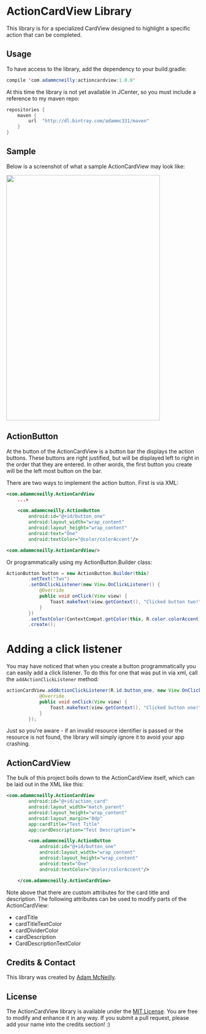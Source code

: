 ActionCardView Library
=============

This library is for a specialized CardView designed to highlight a specific action that can be completed.

Usage
-----

To have access to the library, add the dependency to your build.gradle:

```java
compile 'com.adammcneilly:actioncardview:1.0.0'
```

At this time the library is not yet available in JCenter, so you must include a reference to my maven repo:
```java
repositories {
    maven {
        url  "http://dl.bintray.com/adammc331/maven"
    }
}
```

Sample
------

Below is a screenshot of what a sample ActionCardView may look like:

<img src='http://i.imgur.com/hpxpdr9.jpg' width='400' height='640' />


ActionButton
--------------

At the button of the ActionCardView is a button bar the displays the action buttons. These buttons are right justified, but will be displayed left to right in the order that they are entered. In other words, the first button you create will be the left most button on the bar.

There are two ways to implement the action button. First is via XML:

```xml
<com.adammcneilly.ActionCardView
    ...>

    <com.adammcneilly.ActionButton
        android:id="@+id/button_one"
        android:layout_width="wrap_content"
        android:layout_height="wrap_content"
        android:text="One"
        android:textColor="@color/colorAccent"/>

<com.adammcneilly.ActionCardView/>
```

Or programmatically using my ActionButton.Builder class:

```java
ActionButton button = new ActionButton.Builder(this)
        .setText("Two")
        .setOnClickListener(new View.OnClickListener() {
            @Override
            public void onClick(View view) {
                Toast.makeText(view.getContext(), "Clicked button two!", Toast.LENGTH_SHORT).show();
            }
        })
        .setTextColor(ContextCompat.getColor(this, R.color.colorAccent))
        .create();
````

# Adding a click listener

You may have noticed that when you create a button programmatically you can easily add a click listener. To do this for one that was put in via xml, call the `addActionClickListener` method:

```java
actionCardView.addActionClickListener(R.id.button_one, new View.OnClickListener() {
            @Override
            public void onClick(View view) {
                Toast.makeText(view.getContext(), "Clicked button one!", Toast.LENGTH_SHORT).show();
            }
        });
```

Just so you're aware - if an invalid resource identifier is passed or the resource is not found, the library will simply ignore it to avoid your app crashing.

ActionCardView
--------------

The bulk of this project boils down to the ActionCardView itself, which can be laid out in the XML like this:

```xml
<com.adammcneilly.ActionCardView
        android:id="@+id/action_card"
        android:layout_width="match_parent"
        android:layout_height="wrap_content"
        android:layout_margin="8dp"
        app:cardTitle="Test Title"
        app:cardDescription="Test Description">

        <com.adammcneilly.ActionButton
            android:id="@+id/button_one"
            android:layout_width="wrap_content"
            android:layout_height="wrap_content"
            android:text="One"
            android:textColor="@color/colorAccent"/>

    </com.adammcneilly.ActionCardView>
```

Note above that there are custom attributes for the card title and description. The following attributes can be used to modify parts of the ActionCardView:

 * cardTitle
 * cardTitleTextColor
 * cardDividerColor
 * cardDescription
 * CardDescriptionTextColor

Credits & Contact
-----------------

This library was created by [Adam McNeilly](http://adammcneilly.com).

License
-------

The ActionCardView library is available under the [MIT License](https://opensource.org/licenses/MIT). You are free to modify and enhance it in any way. If you submit a pull request, please add your name into the credits section! :)
